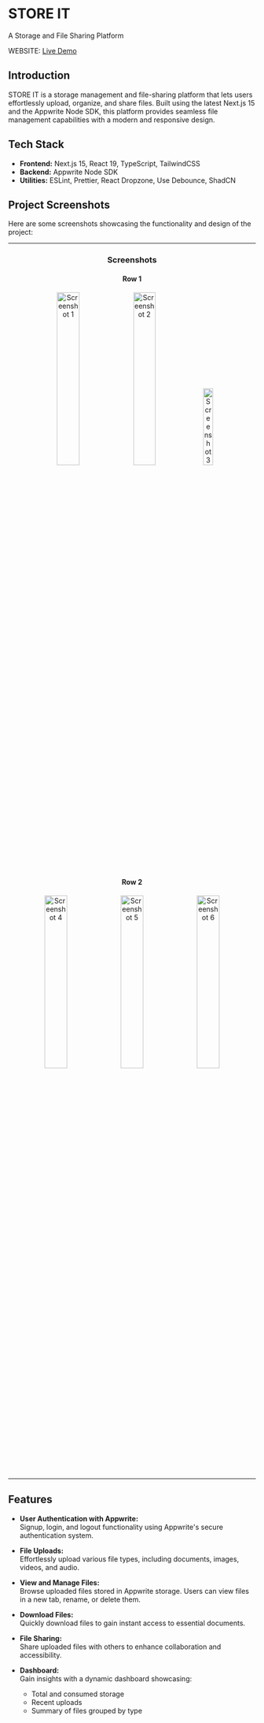 # STORE IT  
A Storage and File Sharing Platform  

WEBSITE: [Live Demo](https://store-management-solution-cf5wycvcz-zumrakbs-projects.vercel.app/sign-in)

## Introduction  
STORE IT is a storage management and file-sharing platform that lets users effortlessly upload, organize, and share files. Built using the latest Next.js 15 and the Appwrite Node SDK, this platform provides seamless file management capabilities with a modern and responsive design.

## Tech Stack  
- **Frontend:** Next.js 15, React 19, TypeScript, TailwindCSS  
- **Backend:** Appwrite Node SDK  
- **Utilities:** ESLint, Prettier, React Dropzone, Use Debounce, ShadCN

## Project Screenshots

Here are some screenshots showcasing the functionality and design of the project:

---

<div align="center">

### **Screenshots**

#### Row 1
<img src="https://github.com/user-attachments/assets/18921104-10a4-40a4-8148-783b7cdb8c4a" alt="Screenshot 1" width="30%" />
<img src="https://github.com/user-attachments/assets/991f9fdd-2ec7-4df0-ac27-92007aa349af" alt="Screenshot 2" width="30%" />
<img src="https://github.com/user-attachments/assets/a0cdc268-d0ba-40f7-9f87-624fa72f8853" alt="Screenshot 3" width="20%" />

#### Row 2
<img src="https://github.com/user-attachments/assets/20faf0b3-6781-432a-ba58-4859ac7e1369" alt="Screenshot 4" width="30%" />
<img src="https://github.com/user-attachments/assets/56cc75ac-c553-47e2-869a-e46236cb75bf" alt="Screenshot 5" width="30%" />
<img src="https://github.com/user-attachments/assets/4983eaf0-9699-4697-b0aa-3f30fc97d46b" alt="Screenshot 6" width="30%" />

</div>

---

## Features  
- **User Authentication with Appwrite:**  
  Signup, login, and logout functionality using Appwrite's secure authentication system.  

- **File Uploads:**  
  Effortlessly upload various file types, including documents, images, videos, and audio.  

- **View and Manage Files:**  
  Browse uploaded files stored in Appwrite storage. Users can view files in a new tab, rename, or delete them.  

- **Download Files:**  
  Quickly download files to gain instant access to essential documents.  

- **File Sharing:**  
  Share uploaded files with others to enhance collaboration and accessibility.  

- **Dashboard:**  
  Gain insights with a dynamic dashboard showcasing:  
  - Total and consumed storage  
  - Recent uploads  
  - Summary of files grouped by type  
